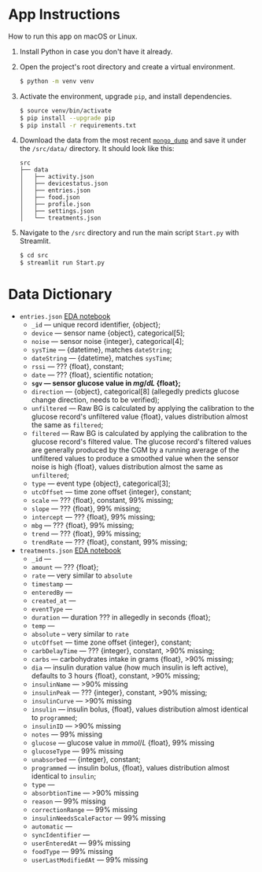 # App Instructions
How to run this app on macOS or Linux. 
1. Install Python in case you don't have it already. 
3. Open the project's root directory and create a virtual environment.
	```bash
	$ python -m venv venv
	```
3. Activate the environment, upgrade `pip`, and install dependencies.
	```bash
	$ source venv/bin/activate
	$ pip install --upgrade pip
	$ pip install -r requirements.txt
	```
3. Download the data from the most recent [`mongo_dump`](https://drive.google.com/drive/folders/1Lukvv8iPmfk3nX3-KrZ165xKgrmHeFw-?usp=share_link) and save it under the `/src/data/` directory. It should look like this:

	```
	src
	├── data
	│   ├── activity.json
	│   ├── devicestatus.json
	│   ├── entries.json
	│   ├── food.json
	│   ├── profile.json
	│   ├── settings.json
	│   └── treatments.json
	```

1. Navigate to the `/src` directory and run the main script `Start.py` with Streamlit.
	```bash
	$ cd src
	$ streamlit run Start.py
	```
# Data Dictionary
- `entries.json` [EDA notebook]()
	- `_id` — unique record identifier, {object};
	- `device` — sensor name {object}, categorical[5];
	- `noise` — sensor noise {integer}, categorical[4];
	- `sysTime` — {datetime}, matches `dateString`;
	- `dateString` — {datetime}, matches `sysTime`;
	- `rssi` — ??? {float}, constant;
	- `date` — ??? {float}, scientific notation;
	- __`sgv` — sensor glucose value in $mg/dL$ {float};__
	- `direction` — {object}, categorical[8] (allegedly predicts glucose change direction, needs to be verified);
	- `unfiltered` — Raw BG is calculated by applying the calibration to the glucose record's unfiltered value {float}, values distribution almost the same as `filtered`;
	- `filtered` — Raw BG is calculated by applying the calibration to the glucose record's filtered value. The glucose record's filtered values are generally produced by the CGM by a running average of the unfiltered values to produce a smoothed value when the sensor noise is high {float}, values distribution almost the same as `unfiltered`;
	- `type` — event type {object}, categorical[3];
	- `utcOffset` — time zone offset {integer}, constant;
	- `scale` — ??? {float}, constant, 99% missing;
	- `slope` — ??? {float}, 99% missing;
	- `intercept` — ??? {float}, 99% missing;
	- `mbg` — ??? {float}, 99% missing;
	- `trend` — ??? {float}, 99% missing;
	- `trendRate` — ??? {float}, constant, 99% missing;
- `treatments.json` [EDA notebook](https://github.com/WanomiR/cgm-analytics/blob/develop/src/notebooks/eda_treatments.ipynb)
	- `_id` —
	- `amount` — ??? {float};
	- `rate` — very similar to `absolute`
	- `timestamp` —
	- `enteredBy` —
	- `created_at` — 
	- `eventType` —
	- `duration` — duration ??? in allegedly in seconds {float};
	- `temp` —
	- `absolute` – very similar to `rate`
	- `utcOffset` — time zone offset {integer}, constant;
	- `carbDelayTime` — ??? {integer}, constant, >90% missing;
	- `carbs` — carbohydrates intake in grams {float}, >90% missing;
	- `dia` — insulin duration value (how much insulin is left active), defaults to 3 hours {float}, constant, >90% missing;
	- `insulinName` — >90% missing
	- `insulinPeak` — ??? {integer}, constant, >90% missing;
	- `insulinCurve` — >90% missing
	- `insulin` — insulin bolus, {float}, values distribution almost identical to `programmed`;
	- `insulinID` — >90% missing
	- `notes` — 99% missing
	- `glucose` — glucose value in $mmol/L$ {float}, 99% missing
	- `glucoseType` — 99% missing
	- `unabsorbed` — {integer}, constant;
	- `programmed` — insulin bolus, {float}, values distribution almost identical to `insulin`;
	- `type` —
	- `absorbtionTime` — >90% missing
	- `reason` — 99% missing
	- `correctionRange` — 99% missing
	- `insulinNeedsScaleFactor` — 99% missing
	- `automatic` —
	- `syncIdentifier` —
	- `userEnteredAt` — 99% missing
	- `foodType` — 99% missing
	- `userLastModifiedAt` — 99% missing
